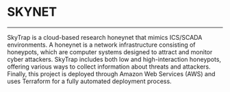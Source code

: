 # SKYNET

--------------------------------

SkyTrap is a cloud-based research honeynet that mimics ICS/SCADA environments. A honeynet is a network infrastructure consisting of honeypots, which are computer systems designed to attract and monitor cyber attackers. SkyTrap includes both low and high-interaction honeypots, offering various ways to collect information about threats and attackers. Finally, this project is deployed through Amazon Web Services (AWS) and uses Terraform for a fully automated deployment process.
